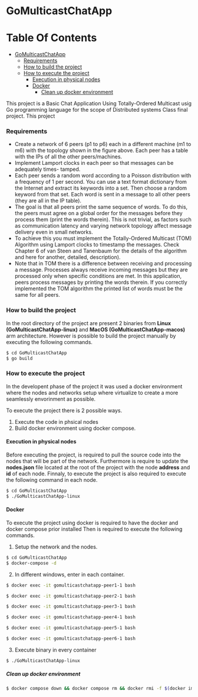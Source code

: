 # GoMulticastChatApp

# Table Of Contents

- [GoMulticastChatApp](#gomulticastchatapp)
  - [Requirements](#requirements)
  - [How to build the project](#how-to-build-the-project)
  - [How to execute the project](#how-to-execute-the-project)
    - [Execution in physical nodes](#execution-in-physical-nodes)
    - [Docker](#docker)
      - [Clean up docker environment](#clean-up-docker-environment)

This project is a Basic Chat Application Using Totally-Ordered Multicast usig Go programming language for the scope of Distributed systems Class final project. This project 

### Requirements
* Create a network of 6 peers (p1 to p6) each in a different machine (m1 to m6) with the
topology shown in the figure above. Each peer has a table with the IPs of all the other
peers/machines.
* Implement Lamport clocks in each peer so that messages can be adequately times-
tamped.
* Each peer sends a random word according to a Poisson distribution with a frequency
of 1 per second. You can use a text format dictionary from the Internet and extract its
keywords into a set. Then choose a random keyword from that set. Each word is sent
in a message to all other peers (they are all in the IP table).
* The goal is that all peers print the same sequence of words. To do this, the peers must
agree on a global order for the messages before they process them (print the words
therein). This is not trivial, as factors such as communication latency and varying
network topology affect message delivery even in small networks.
* To achieve this you must implement the Totally-Ordered Multicast (TOM) Algorithm
using Lamport clocks to timestamp the messages. Check Chapter 6 of van Steen and
Tanenbaum for the details of the algorithm and here for another, detailed, description).
* Note that in TOM there is a difference between receiving and processing a message.
Processes always receive incoming messages but they are processed only when specific
conditions are met. In this application, peers process messages by printing the words
therein. If you correctly implemented the TOM algorithm the printed list of words must
be the same for all peers.

### How to build the project
In the root directory of the project are present 2 binaries from **Linux (GoMulticastChatApp-linux)** and **MacOS (GoMulticastChatApp-macos)** arm architecture. However is possible to build the project manually by executing the following commands.

```bash
$ cd GoMulticastChatApp
$ go build
```

### How to execute the project
In the developent phase of the project it was used a docker environment where the nodes and networks setup where virtualize to create a more seamlessly envorinment as possible.

To execute the project there is 2 possible ways.
1. Execute the code in phsical nodes
2. Build docker environment using docker compose.

#### Execution in physical nodes
Before executing the project, is required to pull the source code into the nodes that will be part of the network.
Furthermore is require to update the **nodes.json** file located at the root of the project with the node **address** and **id** of each node. 
Finnaly, to execute the project is also required to execute the following command in each node.

```bash
$ cd GoMulticastChatApp
$ ./GoMulticastChatApp-linux 
```

#### Docker
To execute the project using docker is required to have the docker and docker compose prior installed  Then is required to execute the following commands.

1. Setup the network and the nodes.
```bash
$ cd GoMulticastChatApp
$ docker-compose -d
```
2. In different windows, enter in each container.
```bash
$ docker exec -it gomulticastchatapp-peer1-1 bash 
```
```bash
$ docker exec -it gomulticastchatapp-peer2-1 bash 
```
```bash
$ docker exec -it gomulticastchatapp-peer3-1 bash 
```
```bash
$ docker exec -it gomulticastchatapp-peer4-1 bash 
```
```bash
$ docker exec -it gomulticastchatapp-peer5-1 bash 
```
```bash
$ docker exec -it gomulticastchatapp-peer6-1 bash 
```

3. Execute binary in every container
```bash
$ ./GoMulticastChatApp-linux 
```
##### Clean up docker environment
```bash
$ docker compose down && docker compose rm && docker rmi -f $(docker images -aq)
```



